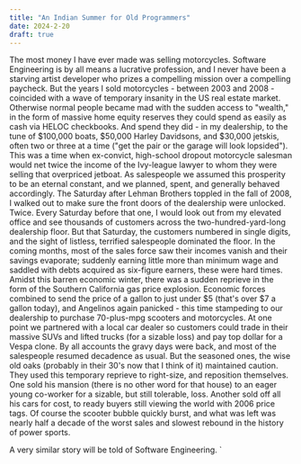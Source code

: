 ```yaml
---
title: "An Indian Summer for Old Programmers"
date: 2024-2-20
draft: true
---
```

The most money I have ever made was selling motorcycles. Software Engineering is by all means a lucrative profession, and I never have been a starving artist developer who prizes a compelling mission over a compelling paycheck. But the years I sold motorcycles - between 2003 and 2008 - coincided with a wave of temporary insanity in the US real estate market. Otherwise normal people became mad with the sudden access to "wealth," in the form of massive home equity reserves they could spend as easily as cash via HELOC checkbooks. And spend they did - in my dealership, to the tune of $100,000 boats, $50,000 Harley Davidsons, and $30,000 jetskis, often two or three at a time ("get the pair or the garage will look lopsided"). This was a time when ex-convict, high-school dropout motorcycle salesman would net twice the income of the Ivy-league lawyer to whom they were selling that overpriced jetboat. As salespeople we assumed this prosperity to be an eternal constant, and we planned, spent, and generally behaved accordingly. The Saturday after Lehman Brothers toppled in the fall of 2008, I walked out to make sure the front doors of the dealership were unlocked. Twice. Every Saturday before that one, I would look out from my elevated office and see thousands of customers across the two-hundred-yard-long dealership floor. But that Saturday, the customers numbered in single digits, and the sight of listless, terrified salespeople dominated the floor. In the coming months, most of the sales force saw their incomes vanish and their savings evaporate; suddenly earning little more than minimum wage and saddled with debts acquired as six-figure earners, these were hard times. Amidst this barren economic winter, there was a sudden reprieve in the form of the Southern California gas price explosion. Economic forces combined to send the price of a gallon to just under $5 (that's over $7 a gallon today), and Angelinos again panicked - this time stampeding to our dealership to purchase 70-plus-mpg scooters and motorcycles. At one point we partnered with a local car dealer so customers could trade in their massive SUVs and lifted trucks (for a sizable loss) and pay top dollar for a Vespa clone. By all accounts the gravy days were back, and most of the salespeople resumed decadence as usual. But the seasoned ones, the wise old oaks (probably in their 30's now that I think of it) maintained caution. They used this temporary reprieve to right-size, and reposition themselves. One sold his mansion (there is no other word for that house) to an eager young co-worker for a sizable, but still tolerable, loss. Another sold off all his cars for cost, to ready buyers still viewing the world with 2006 price tags. Of course the scooter bubble quickly burst, and what was left was nearly half a decade of the worst sales and slowest rebound in the history of power sports. 

A very similar story will be told of Software Engineering. `
<!--stackedit_data:
eyJoaXN0b3J5IjpbLTE4MjYzMDkxMzMsLTExOTQ0NjQ3MzUsMT
kxMDA5NDUyNCwtMTAyNDkwNzIwNywtMjAwNjkyMDU5OCwxNjAz
NTE5MjUyLDI2NDUwNDQzNywtNDcwMjgxMjcxLC0yMDg4NzQ2Nj
EyXX0=
-->